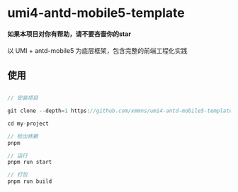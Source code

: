 # umi4-antd-mobile5-template

#### 如果本项目对你有帮助，请不要吝啬你的star

以 UMI + antd-mobile5 为底层框架，包含完整的前端工程化实践

## 使用

```javascript

// 安装项目

git clone --depth=1 https://github.com/xmmns/umi4-antd-mobile5-template my-project

cd my-project

// 检出依赖
pnpm

// 运行
pnpm run start

// 打包
pnpm run build

